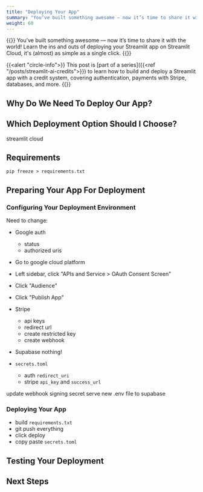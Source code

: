 ```yaml
---
title: "Deploying Your App"
summary: "You’ve built something awesome — now it’s time to share it with the world! Learn the ins and outs of deploying your Streamlit app on Streamlit Cloud, it's (almost) as simple as a single click."
weight: 60
---
```


{{<lead>}}
You’ve built something awesome — now it’s time to share it with the world! Learn the ins and outs of deploying your Streamlit app on Streamlit Cloud, it's (almost) as simple as a single click.
{{</lead>}}

<!-- Series blurb -->
{{<alert "circle-info">}}
This post is [part of a series]({{<ref "/posts/streamlit-ai-credits">}}) to learn how to build and deploy a Streamlit app with a credit system, covering authentication, payments with Stripe, databases, and more.
{{</alert>}}

## Why Do We Need To Deploy Our App?

## Which Deployment Option Should I Choose?

streamlit cloud

## Requirements

`pip freeze > requirements.txt`

## Preparing Your App For Deployment

### Configuring Your Deployment Environment

Need to change:

- Google auth
  - status
  - authorized uris

- Go to google cloud platform
- Left sidebar, click "APIs and Service > OAuth Consent Screen"
- Click "Audience"
- Click "Publish App"

- Stripe
  - api keys
  - redirect url
  - create restricted key
  - create webhook
- Supabase nothing!
- `secrets.toml`
  - auth `redirect_uri`
  - stripe `api_key` and `success_url`

update webhook signing secret
serve new .env file to supabase

### Deploying Your App

- build `requirements.txt`
- git push everything
- click deploy
- copy paste `secrets.toml`

## Testing Your Deployment

## Next Steps
